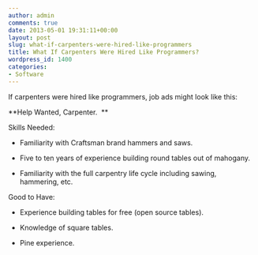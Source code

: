 ```yaml
---
author: admin
comments: true
date: 2013-05-01 19:31:11+00:00
layout: post
slug: what-if-carpenters-were-hired-like-programmers
title: What If Carpenters Were Hired Like Programmers?
wordpress_id: 1400
categories:
- Software
---
```


If carpenters were hired like programmers, job ads might look like this:

**Help Wanted, Carpenter.  **

Skills Needed:



	
  * Familiarity with Craftsman brand hammers and saws.

	
  * Five to ten years of experience building round tables out of mahogany.

	
  * Familiarity with the full carpentry life cycle including sawing, hammering, etc.


Good to Have:

	
  * Experience building tables for free (open source tables).

	
  * Knowledge of square tables.

	
  * Pine experience.


